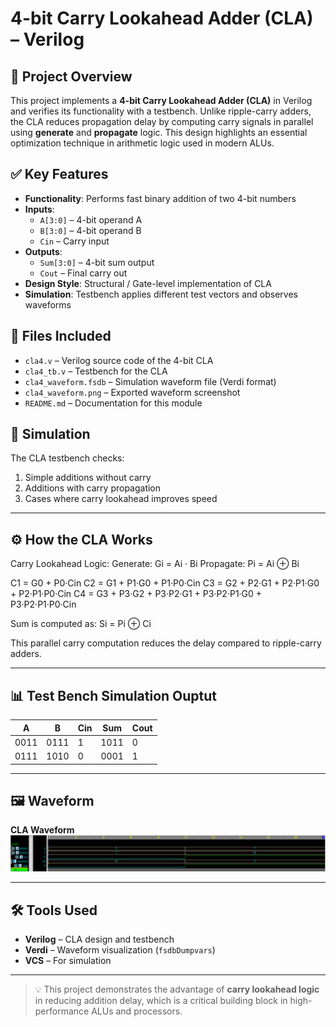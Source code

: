 # 4-bit Carry Lookahead Adder (CLA) – Verilog

## 🧠 Project Overview

This project implements a **4-bit Carry Lookahead Adder (CLA)** in Verilog and verifies its functionality with a testbench. Unlike ripple-carry adders, the CLA reduces propagation delay by computing carry signals in parallel using **generate** and **propagate** logic. This design highlights an essential optimization technique in arithmetic logic used in modern ALUs.

## ✅ Key Features

- **Functionality**: Performs fast binary addition of two 4-bit numbers
- **Inputs**:
  - `A[3:0]` – 4-bit operand A
  - `B[3:0]` – 4-bit operand B
  - `Cin` – Carry input
- **Outputs**:
  - `Sum[3:0]` – 4-bit sum output
  - `Cout` – Final carry out
- **Design Style**: Structural / Gate-level implementation of CLA
- **Simulation**: Testbench applies different test vectors and observes waveforms

## 📂 Files Included

- `cla4.v` – Verilog source code of the 4-bit CLA
- `cla4_tb.v` – Testbench for the CLA
- `cla4_waveform.fsdb` – Simulation waveform file (Verdi format)
- `cla4_waveform.png` – Exported waveform screenshot
- `README.md` – Documentation for this module

## 🔗 Simulation

The CLA testbench checks:

1. Simple additions without carry
2. Additions with carry propagation
3. Cases where carry lookahead improves speed

---

## ⚙️ How the CLA Works

Carry Lookahead Logic:
Generate: Gi = Ai · Bi
Propagate: Pi = Ai ⊕ Bi

C1 = G0 + P0·Cin
C2 = G1 + P1·G0 + P1·P0·Cin
C3 = G2 + P2·G1 + P2·P1·G0 + P2·P1·P0·Cin
C4 = G3 + P3·G2 + P3·P2·G1 + P3·P2·P1·G0 + P3·P2·P1·P0·Cin

Sum is computed as:
Si = Pi ⊕ Ci

This parallel carry computation reduces the delay compared to ripple-carry adders.

---

## 📊 Test Bench Simulation Ouptut

| A    | B    | Cin | Sum   | Cout |
|------|------|-----|-------|------|
| 0011 | 0111 | 1   | 1011  | 0    |
| 0111 | 1010 | 0   | 0001  | 1    |

---

## 🖼 Waveform

**CLA Waveform**
![CLA Waveform](cla4_waveform_gatelevel.png)

---

## 🛠 Tools Used

- **Verilog** – CLA design and testbench
- **Verdi** – Waveform visualization (`fsdbDumpvars`)
- **VCS** – For simulation

---

> 💡 This project demonstrates the advantage of **carry lookahead logic** in reducing addition delay, which is a critical building block in high-performance ALUs and processors.
